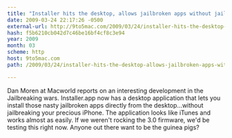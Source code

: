 ```yaml
---
title: "Installer hits the desktop, allows jailbroken apps without jailbreaking"
date: 2009-03-24 22:17:26 -0500
external-url: http://9to5mac.com/2009/03/24/installer-hits-the-desktop-allows-jailbroken-apps-without-jailbreaking/
hash: f5b6210cb042d7c46be16bf4cf8c3e94
year: 2009
month: 03
scheme: http
host: 9to5mac.com
path: /2009/03/24/installer-hits-the-desktop-allows-jailbroken-apps-without-jailbreaking/

---
```


Dan Moren at Macworld reports on an interesting development in the Jailbreaking wars.  Installer.app now has a desktop application that lets you install those nasty jailbroken apps directly from the desktop...without jailbreaking your precious iPhone. The application looks like iTunes and works almost as easily. If we weren't rocking the 3.0 firmware, we'd be testing this right now. Anyone out there want to be the guinea pigs?
